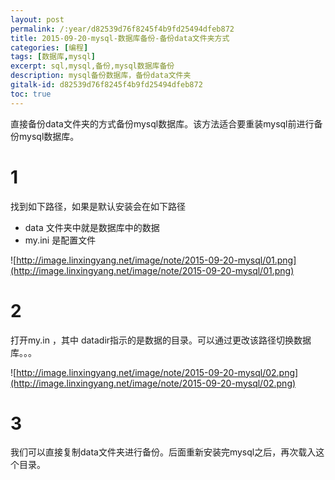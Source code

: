 ```yaml
---
layout: post
permalink: /:year/d82539d76f8245f4b9fd25494dfeb872
title: 2015-09-20-mysql-数据库备份-备份data文件夹方式
categories: [编程]
tags: [数据库,mysql]
excerpt: sql,mysql,备份,mysql数据库备份
description: mysql备份数据库，备份data文件夹
gitalk-id: d82539d76f8245f4b9fd25494dfeb872
toc: true
---
```


直接备份data文件夹的方式备份mysql数据库。该方法适合要重装mysql前进行备份mysql数据库。

# 1

找到如下路径，如果是默认安装会在如下路径

* data 文件夹中就是数据库中的数据
* my.ini 是配置文件

![http://image.linxingyang.net/image/note/2015-09-20-mysql/01.png](http://image.linxingyang.net/image/note/2015-09-20-mysql/01.png)

# 2

打开my.in ，其中  datadir指示的是数据的目录。可以通过更改该路径切换数据库。。。

![http://image.linxingyang.net/image/note/2015-09-20-mysql/02.png](http://image.linxingyang.net/image/note/2015-09-20-mysql/02.png)

# 3

我们可以直接复制data文件夹进行备份。后面重新安装完mysql之后，再次载入这个目录。
